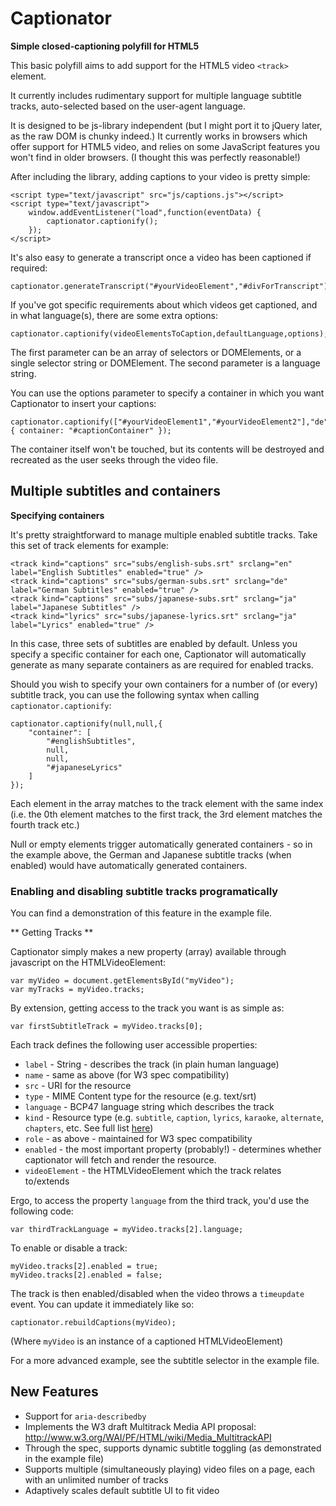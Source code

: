 Captionator
===========

**Simple closed-captioning polyfill for HTML5**

This basic polyfill aims to add support for the HTML5 video `<track>` element.

It currently includes rudimentary support for multiple language subtitle tracks,
auto-selected based on the user-agent language.

It is designed to be js-library independent (but I might port it to jQuery later,
as the raw DOM is chunky indeed.) It currently works in browsers which offer support
for HTML5 video, and relies on some JavaScript features you won't find in older
browsers. (I thought this was perfectly reasonable!)
  
After including the library, adding captions to your video is pretty simple:

	<script type="text/javascript" src="js/captions.js"></script>
	<script type="text/javascript">
		window.addEventListener("load",function(eventData) {
			captionator.captionify();
		});
	</script>

It's also easy to generate a transcript once a video has been captioned if required:

	captionator.generateTranscript("#yourVideoElement","#divForTranscript");

If you've got specific requirements about which videos get captioned, and in what
language(s), there are some extra options:

	captionator.captionify(videoElementsToCaption,defaultLanguage,options);

The first parameter can be an array of selectors or DOMElements, or a single selector
string or DOMElement. The second parameter is a language string.

You can use the options parameter to specify a container in which you want Captionator to insert your captions:

	captionator.captionify(["#yourVideoElement1","#yourVideoElement2"],"de",{ container: "#captionContainer" });

The container itself won't be touched, but its contents will be destroyed and recreated
as the user seeks through the video file.

Multiple subtitles and containers
---------------------------------

**Specifying containers**

It's pretty straightforward to manage multiple enabled subtitle tracks. Take this set of track elements
for example:

	<track kind="captions" src="subs/english-subs.srt" srclang="en" label="English Subtitles" enabled="true" />
	<track kind="captions" src="subs/german-subs.srt" srclang="de" label="German Subtitles" enabled="true" />
	<track kind="captions" src="subs/japanese-subs.srt" srclang="ja" label="Japanese Subtitles" />
	<track kind="lyrics" src="subs/japanese-lyrics.srt" srclang="ja" label="Lyrics" enabled="true" />
	
In this case, three sets of subtitles are enabled by default. Unless you specify a specific container for each one,
Captionator will automatically generate as many separate containers as are required for enabled tracks.

Should you wish to specify your own containers for a number of (or every) subtitle track, you can use the following syntax
when calling `captionator.captionify`:

	captionator.captionify(null,null,{
		"container": [
			"#englishSubtitles",
			null,
			null,
			"#japaneseLyrics"
		]
	});

Each element in the array matches to the track element with the same index (i.e. the 0th element matches to the first track,
the 3rd element matches the fourth track etc.)

Null or empty elements trigger automatically generated containers - so in the example above, the German and Japanese subtitle
tracks (when enabled) would have automatically generated containers.

### Enabling and disabling subtitle tracks programatically ###

You can find a demonstration of this feature in the example file.

** Getting Tracks **

Captionator simply makes a new property (array) available through javascript on the HTMLVideoElement:

	var myVideo = document.getElementsById("myVideo");
	var myTracks = myVideo.tracks;
	
By extension, getting access to the track you want is as simple as:

	var firstSubtitleTrack = myVideo.tracks[0];
	
Each track defines the following user accessible properties:

* `label` - String - describes the track (in plain human language)
* `name` - same as above (for W3 spec compatibility)
* `src` - URI for the resource
* `type` - MIME Content type for the resource (e.g. text/srt)
* `language` - BCP47 language string which describes the track
* `kind` - Resource type (e.g. `subtitle`, `caption`, `lyrics`, `karaoke`, `alternate`, `chapters`, etc. See full list [here](http://www.w3.org/WAI/PF/HTML/wiki/Media_Multiple_Text_Tracks_API#Available_Roles))
* `role` - as above - maintained for W3 spec compatibility
* `enabled` - the most important property (probably!) - determines whether captionator will fetch and render the resource.
* `videoElement` - the HTMLVideoElement which the track relates to/extends

Ergo, to access the property `language` from the third track, you'd use the following code:

	var thirdTrackLanguage = myVideo.tracks[2].language;
	
To enable or disable a track:

	myVideo.tracks[2].enabled = true;
	myVideo.tracks[2].enabled = false;

The track is then enabled/disabled when the video throws a `timeupdate` event. You can update it immediately like so:

	captionator.rebuildCaptions(myVideo);

(Where `myVideo` is an instance of a captioned HTMLVideoElement)

For a more advanced example, see the subtitle selector in the example file.

New Features
---------------

* Support for `aria-describedby`
* Implements the W3 draft Multitrack Media API proposal: http://www.w3.org/WAI/PF/HTML/wiki/Media_MultitrackAPI
* Through the spec, supports dynamic subtitle toggling (as demonstrated in the example file)
* Supports multiple (simultaneously playing) video files on a page, each with an unlimited number of tracks
* Adaptively scales default subtitle UI to fit video